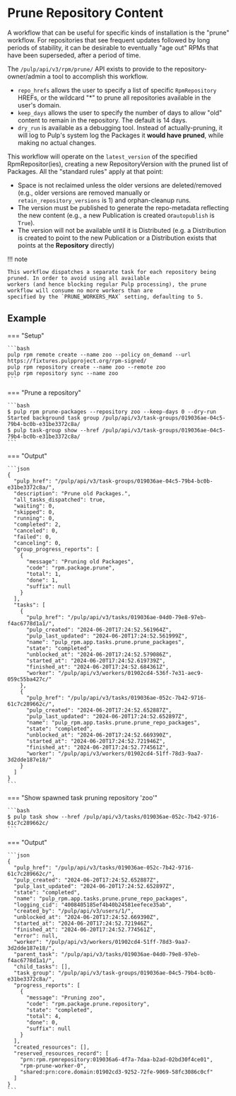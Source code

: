 # Prune Repository Content

A workflow that can be useful for specific kinds of installation is the "prune" workflow.
For repositories that see frequent updates followed by long periods of stability, it can
be desirable to eventually "age out" RPMs that have been superseded, after a period of time.

The `/pulp/api/v3/rpm/prune/` API exists to provide to the repository-owner/admin a tool to
accomplish this workflow.

- `repo_hrefs` allows the user to specify a list of specific `RpmRepository` HREFs, or 
the wildcard "*" to prune all repositories available in the user's domain.
- `keep_days` allows the user to specify the number of days to allow "old" content to remain in the
repository. The default is 14 days.
- `dry_run` is available as a debugging tool. Instead of actually-pruning, it will log to Pulp's system
log the Packages it **would have pruned**, while making no actual changes.

This workflow will operate on the `latest_version` of the specified RpmRepositor(ies), creating a new RepositoryVersion
with the pruned list of Packages. All the "standard rules" apply at that point:

- Space is not reclaimed unless the older versions are deleted/removed (e.g., older versions are removed manually or `retain_repository_versions` is 1) and orphan-cleanup runs.
- The version must be published to generate the repo-metadata reflecting the new content (e.g., a new Publication is created or`autopublish` is `True`).
- The version will not be available until it is Distributed (e.g. a Distribution is created to point to the new Publication or a Distribution exists that points at the **Repository** directly)


!!! note

    This workflow dispatches a separate task for each repository being pruned. In order to avoid using all available
    workers (and hence blocking regular Pulp processing), the prune workflow will consume no more workers than are
    specified by the `PRUNE_WORKERS_MAX` setting, defaulting to 5.

## Example

=== "Setup"

    ```bash
    pulp rpm remote create --name zoo --policy on_demand --url https://fixtures.pulpproject.org/rpm-signed/
    pulp rpm repository create --name zoo --remote zoo
    pulp rpm repository sync --name zoo
    ```

=== "Prune a repository"

    ```bash 
    $ pulp rpm prune-packages --repository zoo --keep-days 0 --dry-run
    Started background task group /pulp/api/v3/task-groups/019036ae-04c5-79b4-bc0b-e31be3372c8a/
    $ pulp task-group show --href /pulp/api/v3/task-groups/019036ae-04c5-79b4-bc0b-e31be3372c8a/
    ``` 

=== "Output"

    ```json
    {
      "pulp_href": "/pulp/api/v3/task-groups/019036ae-04c5-79b4-bc0b-e31be3372c8a/",
      "description": "Prune old Packages.",
      "all_tasks_dispatched": true,
      "waiting": 0,
      "skipped": 0,
      "running": 0,
      "completed": 2,
      "canceled": 0,
      "failed": 0,
      "canceling": 0,
      "group_progress_reports": [
        {
          "message": "Pruning old Packages",
          "code": "rpm.package.prune",
          "total": 1,
          "done": 1,
          "suffix": null
        }
      ],
      "tasks": [
        {
          "pulp_href": "/pulp/api/v3/tasks/019036ae-04d0-79e8-97eb-f4ac6778d1a1/",
          "pulp_created": "2024-06-20T17:24:52.561964Z",
          "pulp_last_updated": "2024-06-20T17:24:52.561999Z",
          "name": "pulp_rpm.app.tasks.prune.prune_packages",
          "state": "completed",
          "unblocked_at": "2024-06-20T17:24:52.579086Z",
          "started_at": "2024-06-20T17:24:52.619739Z",
          "finished_at": "2024-06-20T17:24:52.684361Z",
          "worker": "/pulp/api/v3/workers/01902cd4-536f-7e31-aec9-059c55ba427c/"
        },
        {
          "pulp_href": "/pulp/api/v3/tasks/019036ae-052c-7b42-9716-61c7c289662c/",
          "pulp_created": "2024-06-20T17:24:52.652887Z",
          "pulp_last_updated": "2024-06-20T17:24:52.652897Z",
          "name": "pulp_rpm.app.tasks.prune.prune_repo_packages",
          "state": "completed",
          "unblocked_at": "2024-06-20T17:24:52.669390Z",
          "started_at": "2024-06-20T17:24:52.721946Z",
          "finished_at": "2024-06-20T17:24:52.774561Z",
          "worker": "/pulp/api/v3/workers/01902cd4-51ff-78d3-9aa7-3d2dde187e18/"
        }
      ]
    }
    ```

=== "Show spawned task pruning repository 'zoo'"

    ```bash
    $ pulp task show --href /pulp/api/v3/tasks/019036ae-052c-7b42-9716-61c7c289662c/
    ```

=== "Output"

    ```json
    {
      "pulp_href": "/pulp/api/v3/tasks/019036ae-052c-7b42-9716-61c7c289662c/",
      "pulp_created": "2024-06-20T17:24:52.652887Z",
      "pulp_last_updated": "2024-06-20T17:24:52.652897Z",
      "state": "completed",
      "name": "pulp_rpm.app.tasks.prune.prune_repo_packages",
      "logging_cid": "4008405185ef4b40b24581eefece35ab",
      "created_by": "/pulp/api/v3/users/1/",
      "unblocked_at": "2024-06-20T17:24:52.669390Z",
      "started_at": "2024-06-20T17:24:52.721946Z",
      "finished_at": "2024-06-20T17:24:52.774561Z",
      "error": null,
      "worker": "/pulp/api/v3/workers/01902cd4-51ff-78d3-9aa7-3d2dde187e18/",
      "parent_task": "/pulp/api/v3/tasks/019036ae-04d0-79e8-97eb-f4ac6778d1a1/",
      "child_tasks": [],
      "task_group": "/pulp/api/v3/task-groups/019036ae-04c5-79b4-bc0b-e31be3372c8a/",
      "progress_reports": [
        {
          "message": "Pruning zoo",
          "code": "rpm.package.prune.repository",
          "state": "completed",
          "total": 4,
          "done": 0,
          "suffix": null
        }
      ],
      "created_resources": [],
      "reserved_resources_record": [
        "prn:rpm.rpmrepository:019036a6-4f7a-7daa-b2ad-02bd30f4ce01",
        "rpm-prune-worker-0",
        "shared:prn:core.domain:01902cd3-9252-72fe-9069-58fc3086c0cf"
      ]
    }
    ```